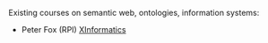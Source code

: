 

Existing courses on semantic web, ontologies, information systems: 
* Peter Fox (RPI) [XInformatics](https://tw.rpi.edu//web/courses/Xinformatics/2018)

